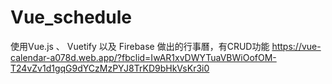# Vue_schedule
使用Vue.js 、 Vuetify 以及 Firebase 做出的行事曆，有CRUD功能
https://vue-calendar-a078d.web.app/?fbclid=IwAR1xvDWYTuaVBWiOofOM-T24vZv1d1gqG9dYCzMzPYJ8TrKD9bHkVsKr3i0
